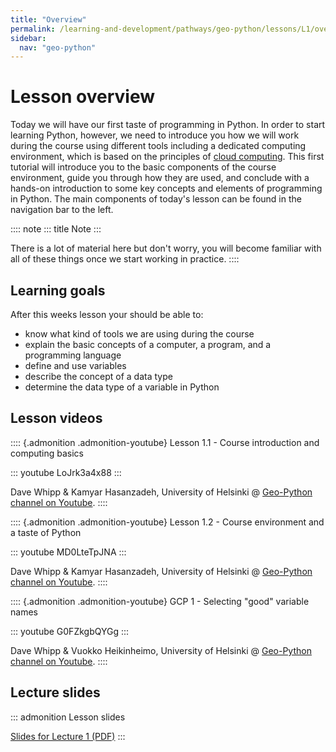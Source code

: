 ```yaml
---
title: "Overview"
permalink: /learning-and-development/pathways/geo-python/lessons/L1/overview/
sidebar:
  nav: "geo-python"
---
```



# Lesson overview

Today we will have our first taste of programming in Python. In order to
start learning Python, however, we need to introduce you how we will
work during the course using different tools including a dedicated
computing environment, which is based on the principles of [cloud
computing](https://en.wikipedia.org/wiki/Cloud_computing). This first
tutorial will introduce you to the basic components of the course
environment, guide you through how they are used, and conclude with a
hands-on introduction to some key concepts and elements of programming
in Python. The main components of today\'s lesson can be found in the
navigation bar to the left.

:::: note
::: title
Note
:::

There is a lot of material here but don\'t worry, you will become
familiar with all of these things once we start working in practice.
::::

## Learning goals

After this weeks lesson your should be able to:

-   know what kind of tools we are using during the course
-   explain the basic concepts of a computer, a program, and a
    programming language
-   define and use variables
-   describe the concept of a data type
-   determine the data type of a variable in Python

## Lesson videos

:::: {.admonition .admonition-youtube}
Lesson 1.1 - Course introduction and computing basics

::: youtube
LoJrk3a4x88
:::

Dave Whipp & Kamyar Hasanzadeh, University of Helsinki @ [Geo-Python
channel on
Youtube](https://www.youtube.com/channel/UCQ1_1hZ0A1Vic2zmWE56s2A).
::::

:::: {.admonition .admonition-youtube}
Lesson 1.2 - Course environment and a taste of Python

::: youtube
MD0LteTpJNA
:::

Dave Whipp & Kamyar Hasanzadeh, University of Helsinki @ [Geo-Python
channel on
Youtube](https://www.youtube.com/channel/UCQ1_1hZ0A1Vic2zmWE56s2A).
::::

:::: {.admonition .admonition-youtube}
GCP 1 - Selecting \"good\" variable names

::: youtube
G0FZkgbQYGg
:::

Dave Whipp & Vuokko Heikinheimo, University of Helsinki @ [Geo-Python
channel on
Youtube](https://www.youtube.com/channel/UCQ1_1hZ0A1Vic2zmWE56s2A).
::::

## Lecture slides

::: admonition
Lesson slides

[Slides for Lecture 1
(PDF)](../../_static/01-Computers-and-programs.pdf)
:::
